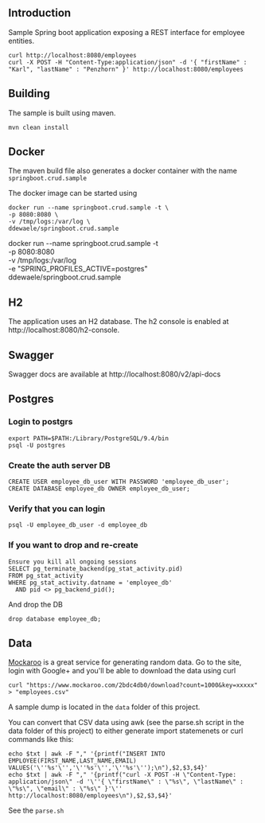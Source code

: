 ## Introduction
Sample Spring boot application exposing a REST interface for employee entities.

```
curl http://localhost:8080/employees
curl -X POST -H "Content-Type:application/json" -d '{ "firstName" : "Karl", "lastName" : "Penzhorn" }' http://localhost:8080/employees
```
## Building
The sample is built using maven. 
```
mvn clean install
```

## Docker
The maven build file also generates a docker container with the name `springboot.crud.sample`

The docker image can be started using

```
docker run --name springboot.crud.sample -t \
-p 8080:8080 \
-v /tmp/logs:/var/log \
ddewaele/springboot.crud.sample
```


docker run --name springboot.crud.sample -t \
-p 8080:8080 \
-v /tmp/logs:/var/log \
-e "SPRING_PROFILES_ACTIVE=postgres" \
ddewaele/springboot.crud.sample


## H2
The application uses an H2 database. The h2 console is enabled at http://localhost:8080/h2-console.

## Swagger

Swagger docs are available at http://localhost:8080/v2/api-docs

## Postgres

### Login to postgrs
```
export PATH=$PATH:/Library/PostgreSQL/9.4/bin
psql -U postgres
```
### Create the auth server DB
```
CREATE USER employee_db_user WITH PASSWORD 'employee_db_user';
CREATE DATABASE employee_db OWNER employee_db_user;
```
### Verify that you can login
```
psql -U employee_db_user -d employee_db
```

### If you want to drop and re-create
```
Ensure you kill all ongoing sessions
SELECT pg_terminate_backend(pg_stat_activity.pid)
FROM pg_stat_activity
WHERE pg_stat_activity.datname = 'employee_db'
  AND pid <> pg_backend_pid();
```
And drop the DB

```
drop database employee_db;
```
## Data
[Mockaroo](https://www.mockaroo.com) is a great service for generating random data.
Go to the site, login with Google+ and you'll be able to download the data using curl
```
curl "https://www.mockaroo.com/2bdc4db0/download?count=1000&key=xxxxx" > "employees.csv"
```

A sample dump is located in the `data` folder of this project.

You can convert that CSV data using awk (see the parse.sh script in the data folder of this project) to either generate import statemenets or curl commands like this:
```
echo $txt | awk -F "," '{printf("INSERT INTO EMPLOYEE(FIRST_NAME,LAST_NAME,EMAIL) VALUES('\''%s'\'','\''%s'\'','\''%s'\'');\n"),$2,$3,$4}'
echo $txt | awk -F "," '{printf("curl -X POST -H \"Content-Type: application/json\" -d '\''{ \"firstName\" : \"%s\", \"lastName\" : \"%s\", \"email\" : \"%s\" }'\'' http://localhost:8080/employees\n"),$2,$3,$4}'
```

See the `parse.sh`
